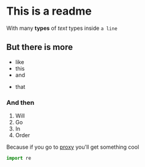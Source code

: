 # This is a readme

With many **types** of *text* types inside `a line`

## But there is more

* like
* this
* and
- that

### And then

1. Will
2. Go
3. In
4. Order

Because if you go to [proxy](proxy.int.poorsignal.com) you'll get something cool

```python
import re
```
